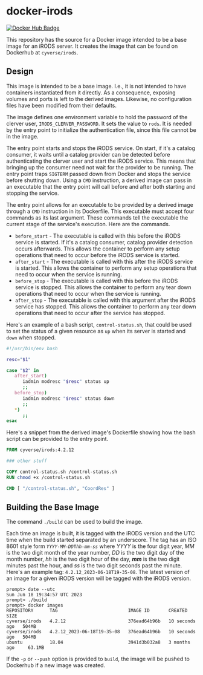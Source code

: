 # docker-irods

[![Docker Hub Badge](https://img.shields.io/docker/pulls/cyverse/irods)](https://hub.docker.com/r/cyverse/irods)

This repository has the source for a Docker image intended to be a base image for an iRODS server. It creates the image that can be found on Dockerhub at `cyverse/irods`.

## Design

This image is intended to be a base image. I.e., it is not intended to have containers instantiated from it directly. As a consequence, exposing volumes and ports is left to the derived images. Likewise, no configuration files have been modified from their defaults.

The image defines one environment variable to hold the password of the clerver user, `IRODS_CLERVER_PASSWORD`. It sets the value to `rods`. It is needed by the entry point to initialize the authentication file, since this file cannot be in the image.

The entry point starts and stops the iRODS service. On start, if it's a catalog consumer, it waits until a catalog provider can be detected before authenticating the clerver user and start the iRODS service. This means that bringing up the consumer need not wait for the provider to be running. The entry point traps `SIGTERM` passed down from Docker and stops the service before shutting down. Using a `CMD` instruction, a derived image can pass in an executable that the entry point will call before and after both starting and stopping the service.

The entry point allows for an executable to be provided by a derived image through a `CMD` instruction in its Dockerfile. This executable must accept four commands as its last argument. These commands tell the executable the current stage of the service's execution. Here are the commands.

* `before_start` - The executable is called with this before the iRODS service is started. If it's a catalog consumer, catalog provider detection occurs afterwards. This allows the container to perform any setup operations that need to occur before the iRODS service is started.
* `after_start` - The executable is called with this after the iRODS service is started. This allows the container to perform any setup operations that need to occur when the service is running.
* `before_stop` - The executable is called with this before the iRODS service is stopped. This allows the container to perform any tear down operations that need to occur when the service is running.
* `after_stop` - The executable is called with this argument after the iRODS service has stopped. This allows the container to perform any tear down operations that need to occur after the service has stopped.

Here's an example of a bash script, `control-status.sh`, that could be used to set the status of a given resource as `up` when its server is started and `down` when stopped.

```bash
#!/usr/bin/env bash

resc="$1"

case "$2" in
   after_start)
      iadmin modresc "$resc" status up
      ;;
   before_stop)
      iadmin modresc "$resc" status down
      ;;
   *)
      ;;
esac
```

Here's a snippet from the derived image's Dockerfile showing how the bash script can be provided to the entry point.

```Dockerfile
FROM cyverse/irods:4.2.12

### other stuff

COPY control-status.sh /control-status.sh
RUN chmod +x /control-status.sh

CMD [ "/control-status.sh", "CoordRes" ]
```

## Building the Base Image

The command `./build` can be used to build the image.

Each time an image is built, it is tagged with the iRODS version and the UTC time when the build started separated by an underscore. The tag has an ISO 8601 style form _`YYYY`_`-`_`MM`_`-`_`DD`_`T`_`hh`_`-`_`mm`_`-`_`ss`_ where _YYYY_ is the four digit year, _MM_ is the two digit month of the year number, _DD_ is the two digit day of the month number, _hh_ is the two digit hour of the day, _**mm**_ is the two digit minutes past the hour, and _ss_ is the two digit seconds past the minute. Here's an example tag: `4.2.12_2023-06-18T19-35-08`. The latest version of an image for a given iRODS version will be tagged with the iRODS version.

```console
prompt> date --utc
Sun Jun 18 19:34:57 UTC 2023
prompt> ./build
prompt> docker images
REPOSITORY      TAG                          IMAGE ID       CREATED          SIZE
cyverse/irods   4.2.12                       376ead64b96b   10 seconds ago   504MB
cyverse/irods   4.2.12_2023-06-18T19-35-08   376ead64b96b   10 seconds ago   504MB
ubuntu          18.04                        3941d3b032a8   3 months ago     63.1MB
```

If the `-p` or `--push` option is provided to `build`, the image will be pushed to Dockerhub if a new image was created.
